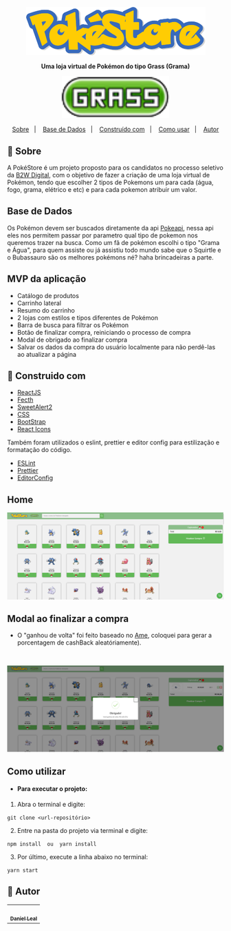 <p align=center>
  <img src="./src/assets/logo.png"/>
</p>

<p align=center>   
  <strong>Uma loja virtual de Pokémon do tipo Grass (Grama)</strong>
</p>

<p align=center>
  <img src="./src/assets/grass.png" width=250/>
</p>

<p align="center">
  <a href="#page_with_curl-Sobre">Sobre</a>&nbsp;&nbsp;&nbsp;|&nbsp;&nbsp;&nbsp;
  <a href="#page_with_curl-Sobre">Base de Dados</a>&nbsp;&nbsp;&nbsp;|&nbsp;&nbsp;&nbsp;
  <a href="#wrench-Construido-com">Construído com</a>&nbsp;&nbsp;&nbsp;|&nbsp;&nbsp;&nbsp;
  <a href="#heart_eyes-Como-usar">Como usar</a>&nbsp;&nbsp;&nbsp;|&nbsp;&nbsp;&nbsp;
  <a href="#pencil-Autor">Autor</a>
</p>

## :page_with_curl: Sobre

A PokéStore é um projeto proposto para os candidatos no processo seletivo da <a href="https://ri.b2w.digital/">B2W Digital</a>, com o objetivo de fazer a criação de uma loja virtual de Pokémon, tendo que escolher 2 tipos de Pokemons um para cada (água, fogo, grama, elétrico e etc) e para cada pokemon atribuir um valor.

## Base de Dados

Os Pokémon devem ser buscados diretamente da api <a href="https://pokeapi.co/">Pokeapi</a>, nessa api eles nos permitem passar por parametro qual tipo de pokemon nos queremos trazer na busca. Como um fã de pokémon escolhi o tipo "Grama e Água", para quem assiste ou já assistiu todo mundo sabe que o Squirtle e o Bubassauro são os melhores pokémons né? haha brincadeiras a parte.

## MVP da aplicação

- Catálogo de produtos
- Carrinho lateral
- Resumo do carrinho
- 2 lojas com estilos e tipos diferentes de Pokémon
- Barra de busca para filtrar os Pokémon
- Botão de finalizar compra, reiniciando o processo de compra
- Modal de obrigado ao finalizar compra
- Salvar os dados da compra do usuário localmente para não perdê-las ao atualizar a página

## :wrench: Construido com

- [ReactJS](https://pt-br.reactjs.org/)
- [Fecth](https://pt-br.reactjs.org/docs/faq-ajax.html/)
- [SweetAlert2](https://sweetalert2.github.io/)
- [CSS](https://developer.mozilla.org/pt-BR/docs/Web/CSS)
- [BootStrap](https://react-bootstrap.github.io/getting-started/introduction/)
- [React Icons](https://react-icons.github.io/react-icons/)

Também foram utilizados o eslint, prettier e editor config para estilização e formatação do código.

- [ESLint](https://github.com/eslint/eslint)
- [Prettier](https://github.com/prettier/prettier)
- [EditorConfig](https://editorconfig.org/)

## Home

<p align=center> 
  <img src="./src/assets/pageHome.png" width=900/>
</p>

## Modal ao finalizar a compra

- O "ganhou de volta" foi feito baseado no <a href="https://www.amedigital.com/">Ame</a>, coloquei para gerar a porcentagem de cashBack aleatóriamente).
<br>
<p align=center>
  <img src="./src/assets/pageModal.png" width=900/>
</p>

## Como utilizar

- <h4><strong>Para executar o projeto:</strong></h4>

1. Abra o terminal e digite:</br>

```
git clone <url-repositório>
```

2. Entre na pasta do projeto via terminal e digite:

```
npm install  ou  yarn install

```

3. Por último, execute a linha abaixo no terminal: 

```
yarn start 
```

## :pencil: Autor

<table>
  <tr>
    <td align="center"><a href="https://github.com/danielLeal98"><img src=https://avatars2.githubusercontent.com/u/37132172?s=460&u=7c43bece5e3160c317bfd4b2162999753567abb5&v=4" width="100px;" alt=""/><br /><sub><b>Daniel Leal</b></sub></a><br /></td>
  <tr>
</table>
